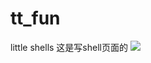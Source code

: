 # tt_fun
little shells
这是写shell页面的
<img src="https://github.com/Justtear/tt_fun/blob/master/%E5%9B%AD%E5%8C%BA%E7%BD%91%E7%BB%9C.jpg"> </img>
